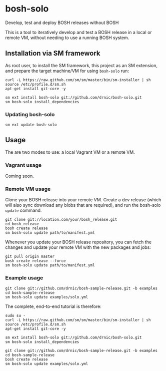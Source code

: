 # bosh-solo

Develop, test and deploy BOSH releases without BOSH

This is a tool to iteratively develop and test a BOSH release in a local or remote VM, without needing to use a running BOSH system.

## Installation via SM framework

As root user, to install the SM framework, this project as an SM extension, and prepare the target machine/VM for using `bosh-solo` run:

```
curl -L https://raw.github.com/sm/sm/master/bin/sm-installer | sh
source /etc/profile.d/sm.sh
apt-get install git-core -y

sm ext install bosh-solo git://github.com/drnic/bosh-solo.git
sm bosh-solo install_dependencies
```

### Updating bosh-solo

```
sm ext update bosh-solo
```

## Usage

The are two modes to use: a local Vagrant VM or a remote VM.

### Vagrant usage

Coming soon.

### Remote VM usage

Clone your BOSH release into your remote VM. Create a dev release (which will also sync download any blobs that are required), and run the bosh-solo `update` command.

```
git clone git://location.com/your/bosh_release.git
cd bosh_release
bosh create release
sm bosh-solo update path/to/manifest.yml
```

Whenever you update your BOSH release repository, you can fetch the changes and update your remote VM with the new packages and jobs:

```
git pull origin master
bosh create release --force
sm bosh-solo update path/to/manifest.yml
```


### Example usage

```
git clone git://github.com/drnic/bosh-sample-release.git -b examples
cd bosh-sample-release
sm bosh-solo update examples/solo.yml
```

The complete, end-to-end tutorial is therefore:

```
sudo su -
curl -L https://raw.github.com/sm/sm/master/bin/sm-installer | sh
source /etc/profile.d/sm.sh
apt-get install git-core -y

sm ext install bosh-solo git://github.com/drnic/bosh-solo.git
sm bosh-solo install_dependencies

git clone git://github.com/drnic/bosh-sample-release.git -b examples
cd bosh-sample-release
bosh create release
sm bosh-solo update examples/solo.yml
```